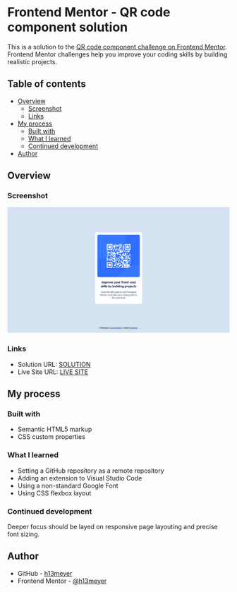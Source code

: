 # Frontend Mentor - QR code component solution

This is a solution to the [QR code component challenge on Frontend Mentor](https://www.frontendmentor.io/challenges/qr-code-component-iux_sIO_H). Frontend Mentor challenges help you improve your coding skills by building realistic projects. 

## Table of contents

- [Overview](#overview)
  - [Screenshot](#screenshot)
  - [Links](#links)
- [My process](#my-process)
  - [Built with](#built-with)
  - [What I learned](#what-i-learned)
  - [Continued development](#continued-development)
- [Author](#author)

## Overview

### Screenshot

![](./screenshot.png)

### Links

- Solution URL: [SOLUTION](https://www.frontendmentor.io/solutions/pure-html-css-solution-using-css-flexbox-layout-0puUlBdF1K)
- Live Site URL: [LIVE SITE](https://h13meyer.github.io/qr-code-component-main/)

## My process

### Built with

- Semantic HTML5 markup
- CSS custom properties

### What I learned

- Setting a GitHub repository as a remote repository
- Adding an extension to Visual Studio Code
- Using a non-standard Google Font
- Using CSS flexbox layout 

### Continued development

Deeper focus should be layed on responsive page layouting and precise font sizing.

## Author

- GitHub - [h13meyer](https://github.com/h13meyer)
- Frontend Mentor - [@h13meyer](https://www.frontendmentor.io/profile/h13meyer)
